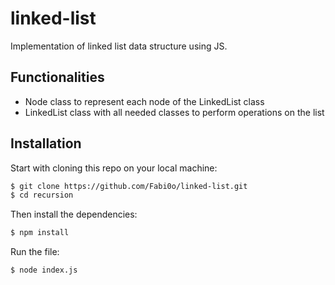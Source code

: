 # linked-list
Implementation of linked list data structure using JS.
## Functionalities
* Node class to represent each node of the LinkedList class
* LinkedList class with all needed classes to perform operations on the list
## Installation
Start with cloning this repo on your local machine:

```sh
$ git clone https://github.com/Fabi0o/linked-list.git
$ cd recursion
```

Then install the dependencies:

```sh
$ npm install
```

Run the file:

```sh
$ node index.js
```
